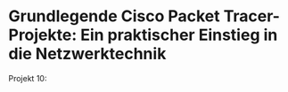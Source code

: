# Grundlegende Cisco Packet Tracer-Projekte: Ein praktischer Einstieg in die Netzwerktechnik 
Projekt 10:
